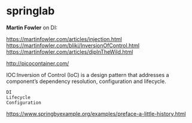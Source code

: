 # springlab

**Martin Fowler** on DI:

https://martinfowler.com/articles/injection.html
https://martinfowler.com/bliki/InversionOfControl.html
https://martinfowler.com/articles/dipInTheWild.html

http://picocontainer.com/


IOC:Inversion of Control (IoC) is a design pattern that addresses a component’s dependency resolution, configuration and lifecycle. 

    DI
    Lifecycle
    Configuration
    
https://www.springbyexample.org/examples/preface-a-little-history.html
    
    

